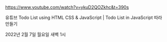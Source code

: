 https://www.youtube.com/watch?v=ykuD2QOZkhc&t=390s

유튜브 Todo List using HTML CSS & JavaScript | Todo List in JavaScript 따라 만들기

2022년 2월 7일 월요일 새벽 1시
